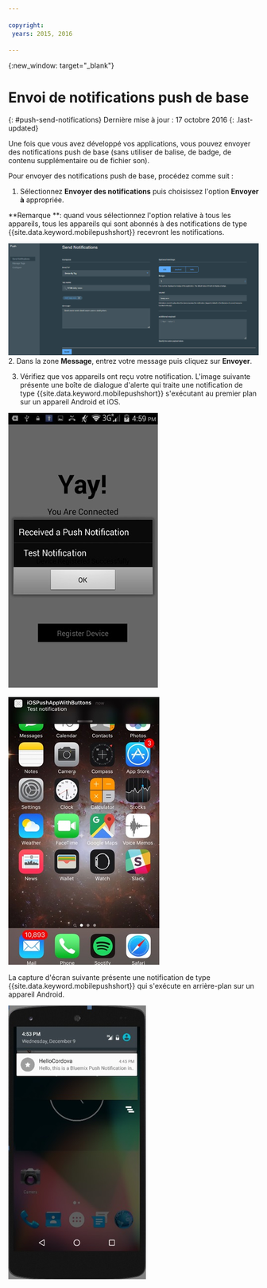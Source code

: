 ```yaml
---

copyright:
 years: 2015, 2016

---
```


{:new_window: target="_blank"}
# Envoi de notifications push de base
{: #push-send-notifications}
Dernière mise à jour : 17 octobre 2016
{: .last-updated}

Une fois que vous avez développé vos applications, vous pouvez envoyer des notifications push de base (sans utiliser de balise, de badge, de
contenu supplémentaire ou de fichier son).

Pour envoyer des notifications push de base, procédez comme suit :

1. Sélectionnez **Envoyer des notifications** puis choisissez l'option **Envoyer à** appropriée. 

**Remarque **: quand vous sélectionnez l'option relative à tous les appareils, tous les appareils qui sont abonnés à des notifications de type {{site.data.keyword.mobilepushshort}} recevront les notifications.

![Ecran Notifications](images/tag_notification.jpg)
2. Dans la zone **Message**, entrez votre message puis cliquez sur **Envoyer**.

3. Vérifiez que vos appareils ont reçu votre notification. L'image suivante présente une boîte de dialogue d'alerte qui traite une notification de type {{site.data.keyword.mobilepushshort}} s'exécutant au premier plan sur un appareil Android et iOS.

![Notification push qui s'exécute au premier plan sur un appareil Android](images/Android_Screenshot.jpg)

![Notification push qui s'exécute au premier plan sur un appareil iOS](images/iOS_Screenshot.jpg)

La capture d'écran suivante présente une notification de type {{site.data.keyword.mobilepushshort}} qui s'exécute en arrière-plan sur un appareil Android.

![Notification push qui s'exécute en arrière-plan sur un appareil Android](images/background.jpg)
